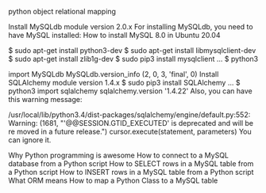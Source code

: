 python object relational mapping

Install MySQLdb module version 2.0.x For installing MySQLdb, you need to have MySQL installed: How to install MySQL 8.0 in Ubuntu 20.04

$ sudo apt-get install python3-dev $ sudo apt-get install libmysqlclient-dev $ sudo apt-get install zlib1g-dev $ sudo pip3 install mysqlclient ... $ python3

import MySQLdb MySQLdb.version_info (2, 0, 3, 'final', 0) Install SQLAlchemy module version 1.4.x $ sudo pip3 install SQLAlchemy ... $ python3 import sqlalchemy sqlalchemy.version '1.4.22' Also, you can have this warning message:

/usr/local/lib/python3.4/dist-packages/sqlalchemy/engine/default.py:552: Warning: (1681, "'@@SESSION.GTID_EXECUTED' is deprecated and will be re moved in a future release.")
cursor.execute(statement, parameters)
You can ignore it.

Why Python programming is awesome How to connect to a MySQL database from a Python script How to SELECT rows in a MySQL table from a Python script How to INSERT rows in a MySQL table from a Python script What ORM means How to map a Python Class to a MySQL table
